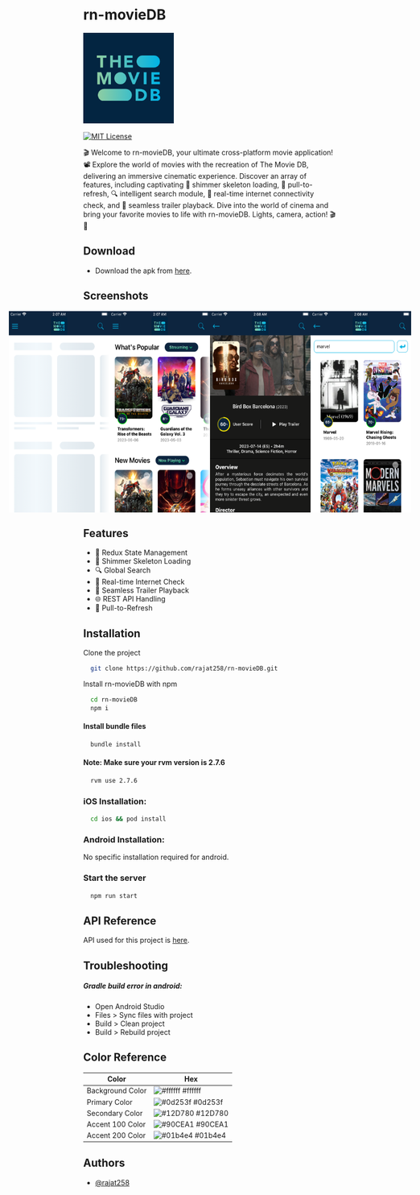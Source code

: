 
# rn-movieDB

![Logo](./app/assets/images/logo@3x.png)

[![MIT License](https://img.shields.io/badge/version-1.0.0-blue.svg)](https://choosealicense.com/licenses/mit/)


🎬 Welcome to rn-movieDB, your ultimate cross-platform movie application! 📽️ Explore the world of movies with the recreation of The Movie DB, delivering an immersive cinematic experience. Discover an array of features, including captivating 🔮 shimmer skeleton loading, 🔄 pull-to-refresh, 🔍 intelligent search module, 📡 real-time internet connectivity check, and 🎥 seamless trailer playback. Dive into the world of cinema and bring your favorite movies to life with rn-movieDB. Lights, camera, action! 🎬🍿


## Download

- Download the apk from [here](https://apkfab.com/moviedb/com.moviedb/apk?h=644ab6999ea53bca47e51b49cbef676cd76a305e4d563b13073c2d260fa89cde).


## Screenshots

<div style="display: flex; justify-content: center;">
  <img src="./app/assets/github/screenshot1.png" alt="App Screenshot" 
        style="display: block;
        height: 400px;
        width: 200px;
        margin: auto;"/>
    <img src="./app/assets/github/screenshot2.png" alt="App Screenshot" 
        style="display: block;
        height: 400px;
        width: 200px;
        margin: auto;"/>    
    <img src="./app/assets/github/screenshot3.png" alt="App Screenshot" 
        style="display: block;
        height: 400px;
        width: 200px;
        margin: auto;"/>
    <img src="./app/assets/github/screenshot4.png" alt="App Screenshot" 
        style="display: block;
        height: 400px;
        width: 200px;
        margin: auto;"/>
</div>


## Features

- 🔄 Redux State Management
- 🔮 Shimmer Skeleton Loading
- 🔍 Global Search
- 📡 Real-time Internet Check
- 🎥 Seamless Trailer Playback
- 🌐 REST API Handling
- 🔄 Pull-to-Refresh


## Installation

Clone the project

```bash
  git clone https://github.com/rajat258/rn-movieDB.git
```

Install rn-movieDB with npm

```bash
  cd rn-movieDB
  npm i
```

#### Install bundle files

```bash
  bundle install
```

#### Note: Make sure your rvm version is 2.7.6

```bash
  rvm use 2.7.6
```

### iOS Installation:

```bash
  cd ios && pod install
```

### Android Installation:

No specific installation required for android.

### Start the server

```bash
  npm run start
```
## API Reference

API used for this project is [here](https://developer.themoviedb.org/docs/getting-started).


## Troubleshooting

##### Gradle build error in android:
- Open Android Studio
- Files > Sync files with project
- Build > Clean project
- Build > Rebuild project

## Color Reference

| Color              | Hex                                                              |
| ------------------ | ---------------------------------------------------------------- |
| Background Color      | ![#ffffff](https://via.placeholder.com/10/ffffff?text=+) #ffffff |
| Primary Color | ![#0d253f](https://via.placeholder.com/10/0d253f?text=+) #0d253f |
| Secondary Color    | ![#12D780](https://via.placeholder.com/10/12D780?text=+) #12D780 |
| Accent 100 Color   | ![#90CEA1](https://via.placeholder.com/10/90CEA1?text=+) #90CEA1 |
| Accent 200 Color   | ![#01b4e4](https://via.placeholder.com/10/01b4e4?text=+) #01b4e4 |


## Authors

- [@rajat258](https://github.com/rajat258)

